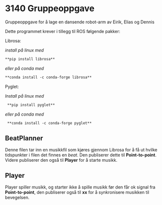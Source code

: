 # 3140 Gruppeoppgave
Gruppeoppgave for å lage en dansende robot-arm
av Eirik, Elias og Dennis

Dette programmet krever i tillegg til ROS følgende pakker:

Librosa:

*install på linux med*
``` markdown
**pip install librosa**
```
*eller på conda med*
``` markdown
**conda install -c conda-forge librosa**
```

Pyglet:

*Install på linux med*
``` markdown
 **pip install pyglet**
 ```
*eller på conda med*
``` markdown
 **conda install -c conda-forge pyglet**
```
BeatPlanner
------
Denne filen tar inn en musikkfil som kjøres gjennom Librosa for å få ut hvilke
tidspunkter i filen det finnes en *beat*. Den publiserer dette til **Point-to-point**.
Videre publiserer den også til **Player** for å starte musikk.

Player
------
Player spiller musikk, og starter ikke å spille musikk før den får ok signal fra
**Point-to-point**, den publiserer også til **xx** for å synkronisere musikken til bevegelsen.
